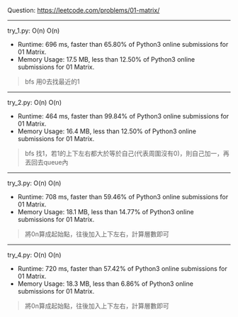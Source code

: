 Question: https://leetcode.com/problems/01-matrix/

---

try_1.py: O(n) O(n)
* Runtime: 696 ms, faster than 65.80% of Python3 online submissions for 01 Matrix.
* Memory Usage: 17.5 MB, less than 12.50% of Python3 online submissions for 01 Matrix.

> bfs
> 用0去找最近的1

---

try_2.py: O(n) O(n)
* Runtime: 464 ms, faster than 99.84% of Python3 online submissions for 01 Matrix.
* Memory Usage: 16.4 MB, less than 12.50% of Python3 online submissions for 01 Matrix.

> bfs
> 找1，若1的上下左右都大於等於自己(代表周圍沒有0)，則自己加一，再丟回去queue內

---

try_3.py: O(n) O(n)

* Runtime: 708 ms, faster than 59.46% of Python3 online submissions for 01 Matrix.
* Memory Usage: 18.1 MB, less than 14.77% of Python3 online submissions for 01 Matrix.

> 將0n算成起始點，往後加入上下左右，計算層數即可

---

try_4.py: O(n) O(n)

* Runtime: 720 ms, faster than 57.42% of Python3 online submissions for 01 Matrix.
* Memory Usage: 18.3 MB, less than 6.86% of Python3 online submissions for 01 Matrix.

> 將0n算成起始點，往後加入上下左右，計算層數即可
